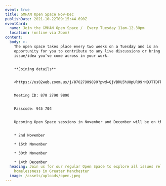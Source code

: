 ```yaml
---
event: true
title: GMHAN Open Space Nov-Dec
publishDate: 2021-10-22T09:15:44.690Z
eventCard:
  name: Join the GMHAN Open Space /  Every Tuesday 11am-12.30pm
  location: (online via Zoom)
content:
  body: >-
    The open space takes place every two weeks on a Tuesday and is an
    opportunity for you to contribute to any live discussions or bring up an
    issue/idea you’ve come across in your work.


    **Joining details**


    <https://us02web.zoom.us/j/87027909890?pwd=QjVBRU5hUHpUR09rNDJTTDFkWGJkZz09>


    Meeting ID: 870 2790 9890


    Passcode: 945 704


    Upcoming Open Space sessions in November and December will be on the following dates: (all 11am-12.30pm)


    * 2nd November

    * 16th November

    * 30th November

    * 14th December
  heading: Join us for our regular Open Space to explore all issues related to
    homelessness in Greater Manchester
  image: /assets/uploads/open.jpeg
---
```

